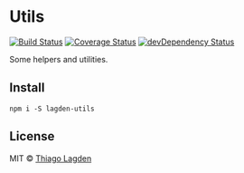 # Utils

[![Build Status][ci-img]][ci]
[![Coverage Status][cover-img]][cover]
[![devDependency Status][devDep-img]][devDep]

[ci-img]:     https://travis-ci.org/lagden/utils.svg
[ci]:         https://travis-ci.org/lagden/utils
[cover-img]:  https://codecov.io/gh/lagden/utils/branch/master/graph/badge.svg
[cover]:      https://codecov.io/gh/lagden/utils
[devDep-img]: https://david-dm.org/lagden/utils/dev-status.svg
[devDep]:     https://david-dm.org/lagden/utils#info=devDependencies


Some helpers and utilities.


## Install

```
npm i -S lagden-utils
```


## License

MIT © [Thiago Lagden](http://lagden.in)

